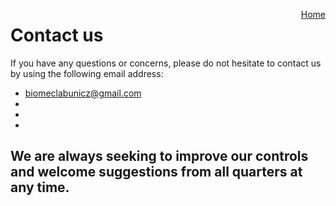 <a href="https://biomeclabunicz.github.io/CBRA" style="float: right;">Home</a>

# Contact us

If you have any questions or concerns, please do not hesitate to contact us by using the following email address:

* biomeclabunicz@gmail.com
* 
*
*

## We are always seeking to improve our controls and welcome suggestions from all quarters at any time. 

